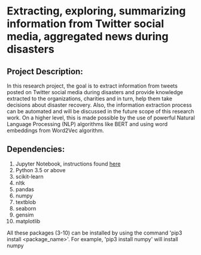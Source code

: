 # Extracting, exploring, summarizing information from Twitter social media, aggregated news during disasters

## Project Description:  

In this research project, the goal is to extract information from tweets posted on Twitter social media during disasters and provide knowledge extracted to the organizations, charities and in turn, help them take decisions about disaster recovery. Also, the information extraction process can be automated and will be discussed in the future scope of this research work.  On a higher level, this is made possible by the use of powerful Natural Language Processing (NLP) algorithms like BERT and using word embeddings from Word2Vec algorithm.

## Dependencies:

1. Jupyter Notebook, instructions found [here](https://jupyter.org/)
2. Python 3.5 or above
3. scikit-learn
4. nltk
5. pandas
6. numpy
7. textblob
8. seaborn
9. gensim
10. matplotlib

All these packages (3-10) can be installed by using the command 'pip3 install <package_name>'. For example, 'pip3 install numpy' will install numpy
